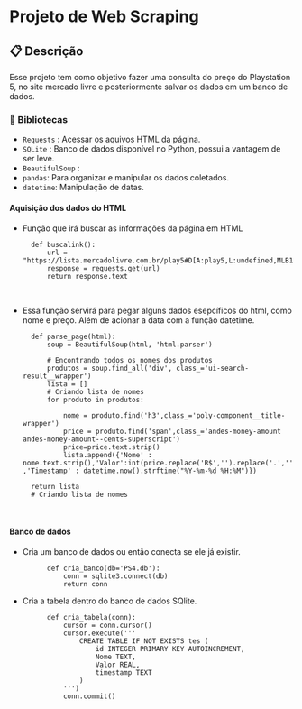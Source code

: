 # Projeto de Web Scraping

## 📋 Descrição

Esse projeto tem como objetivo fazer uma  consulta do preço do Playstation 5, no site mercado livre e posteriormente salvar os dados em um banco de dados.

### 📖 Bibliotecas

- `Requests` : Acessar os aquivos HTML da página.
- `SQLite` : Banco de dados disponível no Python, possui a vantagem de ser leve.
- `BeautifulSoup` : 
- `pandas`: Para organizar e manipular os dados coletados.
- `datetime`: Manipulação de datas.


#### Aquisição dos dados do HTML

- Função que irá buscar as informações da página em HTML

        def buscalink():
            url = "https://lista.mercadolivre.com.br/play5#D[A:play5,L:undefined,MLB1743]"
            response = requests.get(url)
            return response.text

&nbsp;

- Essa função servirá para pegar alguns dados esepcíficos do html, como nome e preço. Além de acionar a data com a função datetime.

    
        def parse_page(html):
            soup = BeautifulSoup(html, 'html.parser')
        
            # Encontrando todos os nomes dos produtos
            produtos = soup.find_all('div', class_='ui-search-result__wrapper')
            lista = []
            # Criando lista de nomes
            for produto in produtos:
        
                nome = produto.find('h3',class_='poly-component__title-wrapper')
                price = produto.find('span',class_='andes-money-amount andes-money-amount--cents-superscript')
                price=price.text.strip()
                lista.append({'Nome' : nome.text.strip(),'Valor':int(price.replace('R$','').replace('.','')) ,'Timestamp' : datetime.now().strftime("%Y-%m-%d %H:%M")})
            
        return lista 
        # Criando lista de nomes


&nbsp;
#### Banco de dados
- Cria um banco de dados ou então conecta se ele já existir.

            def cria_banco(db='PS4.db'):
                conn = sqlite3.connect(db)
                return conn

- Cria a tabela dentro do banco de dados SQlite. 
        
            def cria_tabela(conn):
                cursor = conn.cursor()
                cursor.execute('''
                    CREATE TABLE IF NOT EXISTS tes (
                        id INTEGER PRIMARY KEY AUTOINCREMENT,
                        Nome TEXT,
                        Valor REAL,
                        timestamp TEXT
                    )
                ''')
                conn.commit()

